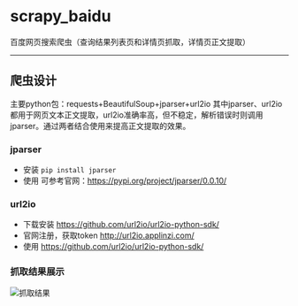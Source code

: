 # scrapy_baidu
百度网页搜索爬虫（查询结果列表页和详情页抓取，详情页正文提取）

----

## 爬虫设计
主要python包：requests+BeautifulSoup+jparser+url2io
其中jparser、url2io都用于网页文本正文提取，url2io准确率高，但不稳定，解析错误时则调用jparser。通过两者结合使用来提高正文提取的效果。

### jparser

 - 安装
`pip install jparser`
- 使用
可参考官网：https://pypi.org/project/jparser/0.0.10/


### url2io
 - 下载安装
 https://github.com/url2io/url2io-python-sdk/
 - 官网注册，获取token
 http://url2io.applinzi.com/
- 使用
https://github.com/url2io/url2io-python-sdk/

### 抓取结果展示
![抓取结果](https://img-blog.csdn.net/20180925145654177?watermark/2/text/aHR0cHM6Ly9ibG9nLmNzZG4ubmV0L3dlaXhpbl80MzA5ODc4Nw==/font/5a6L5L2T/fontsize/400/fill/I0JBQkFCMA==/dissolve/70)
